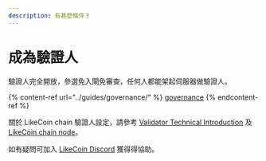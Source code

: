 ```yaml
---
description: 有甚麼條件？
---
```


# 成為驗證人

驗證人完全開放，參選免入閘免審查，任何人都能架起伺服器做驗證人。

{% content-ref url="../guides/governance/" %}
[governance](../guides/governance/)
{% endcontent-ref %}

關於 LikeCoin chain 驗證人設定，請參考 [Validator Technical Introduction](https://docs.like.co/validator-technical-introduction) 及 [LikeCoin chain node](https://docs.like.co/likecoin-chain-node)。

如有疑問可加入 [LikeCoin Discord](http://discord.gg/likecoin) 獲得得協助。[](https://daisymarisfung.gitbook.io/likecoincollection/newbie-village/validator)

